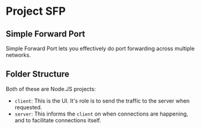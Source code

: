 # Project SFP
## Simple Forward Port
Simple Forward Port lets you effectively do port forwarding across multiple networks.
## Folder Structure
Both of these are Node.JS projects:  
  - `client`: This is the UI. It's role is to send the traffic to the server when requested.
  - `server`: This informs the `client` on when connections are happening, and to facilitate connections itself.